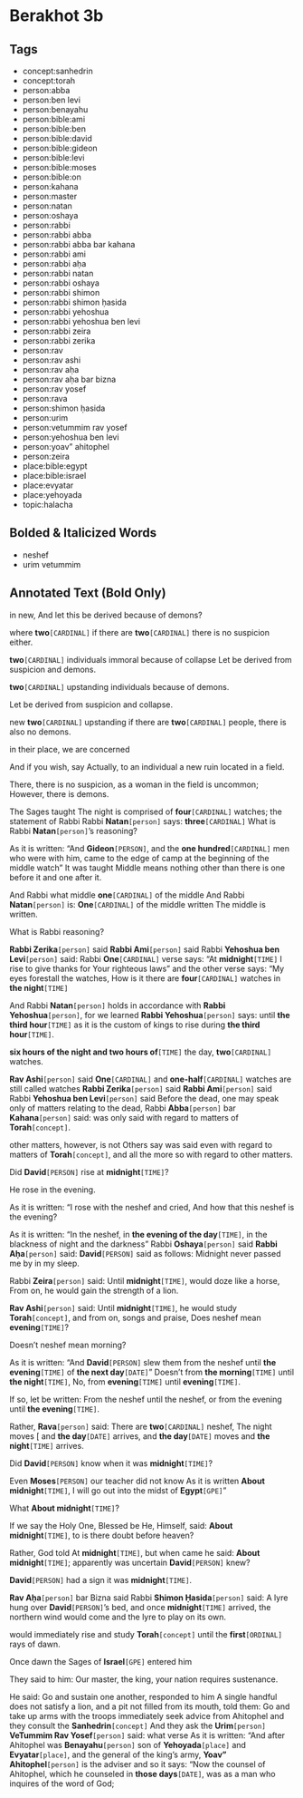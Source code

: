 # Berakhot 3b

## Tags

- concept:sanhedrin
- concept:torah
- person:abba
- person:ben levi
- person:benayahu
- person:bible:ami
- person:bible:ben
- person:bible:david
- person:bible:gideon
- person:bible:levi
- person:bible:moses
- person:bible:on
- person:kahana
- person:master
- person:natan
- person:oshaya
- person:rabbi
- person:rabbi abba
- person:rabbi abba bar kahana
- person:rabbi ami
- person:rabbi aḥa
- person:rabbi natan
- person:rabbi oshaya
- person:rabbi shimon
- person:rabbi shimon ḥasida
- person:rabbi yehoshua
- person:rabbi yehoshua ben levi
- person:rabbi zeira
- person:rabbi zerika
- person:rav
- person:rav ashi
- person:rav aḥa
- person:rav aḥa bar bizna
- person:rav yosef
- person:rava
- person:shimon ḥasida
- person:urim
- person:vetummim rav yosef
- person:yehoshua ben levi
- person:yoav” ahitophel
- person:zeira
- place:bible:egypt
- place:bible:israel
- place:evyatar
- place:yehoyada
- topic:halacha

## Bolded & Italicized Words

- neshef
- urim vetummim

## Annotated Text (Bold Only)

in new, And let this be derived because of demons?

where **two**`[CARDINAL]` if there are **two**`[CARDINAL]` there is no suspicion either.

**two**`[CARDINAL]` individuals immoral because of collapse Let be derived from suspicion and demons.

**two**`[CARDINAL]` upstanding individuals because of demons.

Let be derived from suspicion and collapse.

new **two**`[CARDINAL]` upstanding if there are **two**`[CARDINAL]` people, there is also no demons.

in their place, we are concerned

And if you wish, say Actually, to an individual a new ruin located in a field.

There, there is no suspicion, as a woman in the field is uncommon; However, there is demons.

The Sages taught The night is comprised of **four**`[CARDINAL]` watches; the statement of Rabbi Rabbi **Natan**`[person]` says: **three**`[CARDINAL]` What is Rabbi **Natan**`[person]`’s reasoning?

As it is written: “And **Gideon**`[PERSON]`, and the **one hundred**`[CARDINAL]` men who were with him, came to the edge of camp at the beginning of the middle watch” It was taught Middle means nothing other than there is one before it and one after it.

And Rabbi what middle **one**`[CARDINAL]` of the middle And Rabbi **Natan**`[person]` is: **One**`[CARDINAL]` of the middle written The middle is written.

What is Rabbi reasoning?

**Rabbi Zerika**`[person]` said **Rabbi Ami**`[person]` said Rabbi **Yehoshua ben Levi**`[person]` said: Rabbi **One**`[CARDINAL]` verse says: “At **midnight**`[TIME]` I rise to give thanks for Your righteous laws” and the other verse says: “My eyes forestall the watches, How is it there are **four**`[CARDINAL]` watches in **the night**`[TIME]`

And Rabbi **Natan**`[person]` holds in accordance with **Rabbi Yehoshua**`[person]`, for we learned **Rabbi Yehoshua**`[person]` says: until **the third hour**`[TIME]` as it is the custom of kings to rise during **the third hour**`[TIME]`.

**six hours of the night and two hours of**`[TIME]` the day, **two**`[CARDINAL]` watches.

**Rav Ashi**`[person]` said **One**`[CARDINAL]` and **one\-half**`[CARDINAL]` watches are still called watches **Rabbi Zerika**`[person]` said **Rabbi Ami**`[person]` said Rabbi **Yehoshua ben Levi**`[person]` said Before the dead, one may speak only of matters relating to the dead, Rabbi **Abba**`[person]` bar **Kahana**`[person]` said: was only said with regard to matters of **Torah**`[concept]`.

other matters, however, is not Others say was said even with regard to matters of **Torah**`[concept]`, and all the more so with regard to other matters.

Did **David**`[PERSON]` rise at **midnight**`[TIME]`?

He rose in the evening.

As it is written: “I rose with the neshef and cried, And how that this neshef is the evening?

As it is written: “In the neshef, in **the evening of the day**`[TIME]`, in the blackness of night and the darkness” Rabbi **Oshaya**`[person]` said **Rabbi Aḥa**`[person]` said: **David**`[PERSON]` said as follows: Midnight never passed me by in my sleep.

Rabbi **Zeira**`[person]` said: Until **midnight**`[TIME]`, would doze like a horse, From on, he would gain the strength of a lion.

**Rav Ashi**`[person]` said: Until **midnight**`[TIME]`, he would study **Torah**`[concept]`, and from on, songs and praise, Does neshef mean **evening**`[TIME]`?

Doesn’t neshef mean morning?

As it is written: “And **David**`[PERSON]` slew them from the neshef until **the evening**`[TIME]` of **the next day**`[DATE]`” Doesn’t from **the morning**`[TIME]` until **the night**`[TIME]`, No, from **evening**`[TIME]` until **evening**`[TIME]`.

If so, let be written: From the neshef until the neshef, or from the evening until **the evening**`[TIME]`.

Rather, **Rava**`[person]` said: There are **two**`[CARDINAL]` neshef, The night moves [ and **the day**`[DATE]` arrives, and **the day**`[DATE]` moves and **the night**`[TIME]` arrives.

Did **David**`[PERSON]` know when it was **midnight**`[TIME]`?

Even **Moses**`[PERSON]` our teacher did not know As it is written **About midnight**`[TIME]`, I will go out into the midst of **Egypt**`[GPE]`”

What **About midnight**`[TIME]`?

If we say the Holy One, Blessed be He, Himself, said: **About midnight**`[TIME]`, to is there doubt before heaven?

Rather, God told At **midnight**`[TIME]`, but when came he said: **About midnight**`[TIME]`; apparently was uncertain **David**`[PERSON]` knew?

**David**`[PERSON]` had a sign it was **midnight**`[TIME]`.

**Rav Aḥa**`[person]` bar Bizna said Rabbi **Shimon Ḥasida**`[person]` said: A lyre hung over **David**`[PERSON]`’s bed, and once **midnight**`[TIME]` arrived, the northern wind would come and the lyre to play on its own.

would immediately rise and study **Torah**`[concept]` until the **first**`[ORDINAL]` rays of dawn.

Once dawn the Sages of **Israel**`[GPE]` entered him

They said to him: Our master, the king, your nation requires sustenance.

He said: Go and sustain one another, responded to him A single handful does not satisfy a lion, and a pit not filled from its mouth, told them: Go and take up arms with the troops immediately seek advice from Ahitophel and they consult the **Sanhedrin**`[concept]` And they ask the **Urim**`[person]` **VeTummim Rav Yosef**`[person]` said: what verse As it is written: “And after Ahitophel was **Benayahu**`[person]` son of **Yehoyada**`[place]` and **Evyatar**`[place]`, and the general of the king’s army, **Yoav” Ahitophel**`[person]` is the adviser and so it says: “Now the counsel of Ahitophel, which he counseled in **those days**`[DATE]`, was as a man who inquires of the word of God;

